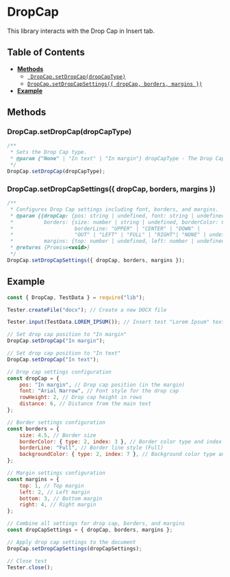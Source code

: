# DropCap

This library interacts with the Drop Cap in Insert tab.

## Table of Contents

-   [**Methods**](#methods)
    -   [` DropCap.setDropCap(dropCapType)`](#dropcapsetdropcapdropcaptype)
    -   [`DropCap.setDropCapSettings({ dropCap, borders, margins })`](#dropcapsetdropcapsettings-dropcap-borders-margins-)
-   [**Example**](#example)

## Methods

### DropCap.setDropCap(dropCapType)

```javascript
/**
 * Sets the Drop Cap type.
 * @param {"None" | "In text" | "In margin"} dropCapType - The Drop Cap type to select.
 */
DropCap.setDropCap(dropCapType);
```

### DropCap.setDropCapSettings({ dropCap, borders, margins })

```javascript
/**
 * Configures Drop Cap settings including font, borders, and margins.
 * @param {{dropCap: {pos: string | undefined, font: string | undefined, rowHeight: string | number | undefined, distance: string | number | undefined},
 *          borders: {size: number | string | undefined, borderColor: Color | undefined,
 *                    borderLine: "UPPER" | "CENTER" | "DOWN" |
 *                    "OUT" | "LEFT" | "FULL" | "RIGHT"| "NONE" | undefined, backgroundColor: Color | undefined },
 *          margins: {top: number | undefined, left: number | undefined, bottom: number | undefined, right: number | undefined}}} settings - The settings object.
 * @returns {Promise<void>}
 */
DropCap.setDropCapSettings({ dropCap, borders, margins });
```

## Example

```javascript
const { DropCap, TestData } = require("lib");

Tester.createFile("docx"); // Create a new DOCX file

Tester.input(TestData.LOREM_IPSUM()); // Insert test "Lorem Ipsum" text into the document

// Set drop cap position to "In margin"
DropCap.setDropCap("In margin");

// Set drop cap position to "In text"
DropCap.setDropCap("In text");

// Drop cap settings configuration
const dropCap = {
    pos: "In margin", // Drop cap position (in the margin)
    font: "Arial Narrow", // Font style for the drop cap
    rowHeight: 2, // Drop cap height in rows
    distance: 6, // Distance from the main text
};

// Border settings configuration
const borders = {
    size: 4.5, // Border size
    borderColor: { type: 2, index: 3 }, // Border color type and index
    borderLine: "Full", // Border line style (Full)
    backgroundColor: { type: 2, index: 7 }, // Background color type and index
};

// Margin settings configuration
const margins = {
    top: 1, // Top margin
    left: 2, // Left margin
    bottom: 3, // Bottom margin
    right: 4, // Right margin
};

// Combine all settings for drop cap, borders, and margins
const dropCapSettings = { dropCap, borders, margins };

// Apply drop cap settings to the document
DropCap.setDropCapSettings(dropCapSettings);

// Close test
Tester.close();
```
